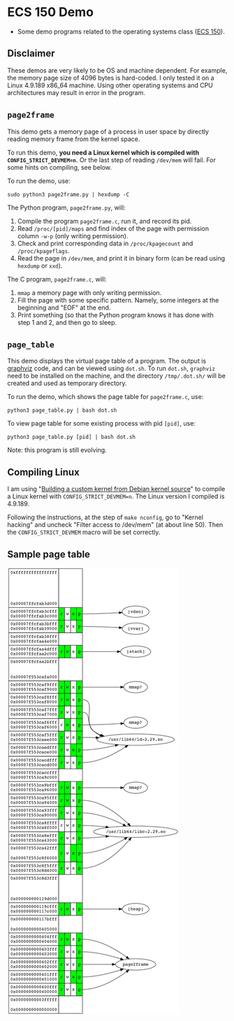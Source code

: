 # ECS 150 Demo
* Some demo programs related to the operating systems class
  ([ECS 150](https://www.cs.ucdavis.edu/blog/ecs-150-operating-systems-system-programming/)). 

## Disclaimer
These demos are very likely to be OS and machine dependent. For example,
the memory page size of 4096 bytes is hard-coded. I only tested it on a Linux
4.9.189 x86_64 machine. Using other operating systems and CPU architectures
may result in error in the program.

## `page2frame`
This demo gets a memory page of a process in user space by directly reading
memory frame from the kernel space.

To run this demo, **you need a Linux kernel which is compiled with
`CONFIG_STRICT_DEVMEM=n`**. Or the last step of reading `/dev/mem` will fail.
For some hints on compiling, see below.

To run the demo, use:
```
sudo python3 page2frame.py | hexdump -C
```

The Python program, `page2frame.py`, will:
1. Compile the program `page2frame.c`, run it, and record its pid.
2. Read `/proc/[pid]/maps` and find index of the page with permission column
   `-w-p` (only writing permission). 
3. Check and print corresponding data in `/proc/kpagecount` and
   `/proc/kpageflags`.
4. Read the page in `/dev/mem`, and print it in binary form (can be read
   using `hexdump` or `xxd`).

The C program, `page2frame.c`, will:
1. `mmap` a memory page with only writing permission.
2. Fill the page with some specific pattern. Namely, some integers at the
   beginning and "EOF" at the end.
3. Print something (so that the Python program knows it has done with step
   1 and 2, and then go to sleep.

## `page_table`
This demo displays the virtual page table of a program. The output is
[graphviz](https://www.graphviz.org/) code, and can be viewed using `dot.sh`.
To run `dot.sh`, `graphviz` need to be installed on the machine, and the
directory `/tmp/.dot.sh/` will be created and used as temporary directory.

To run the demo, which shows the page table for `page2frame.c`, use:
```
python3 page_table.py | bash dot.sh
```

To view page table for some existing process with pid `[pid]`, use:
```
python3 page_table.py [pid] | bash dot.sh
```

Note: this program is still evolving.

## Compiling Linux
I am using
"[Building a custom kernel from Debian kernel source](https://kernel-team.pages.debian.net/kernel-handbook/ch-common-tasks.html#s-common-building)"
to compile a Linux kernel with `CONFIG_STRICT_DEVMEM=n`. The Linux version I
compiled is 4.9.189.

Following the instructions, at the step of `make nconfig`, go to "Kernel
hacking" and uncheck "Filter access to /dev/mem" (at about line 50). Then
the `CONFIG_STRICT_DEVMEM` macro will be set correctly.

## Sample page table
![page table sample](/images/page_table.png)
